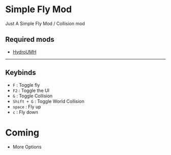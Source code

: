 # Simple Fly Mod
Just A Simple Fly Mod / Collision mod

## Required mods
- [HydroUMH](https://github.com/RHlNO/HydroneerModding/raw/main/Release%20Mods/501-HydroUMH_P.pak)
-----------
## Keybinds
- `F` : Toggle fly
- `F2` : Toggle the UI
- `G` : Toggle Collision
- `Shift + G` : Toggle World Collision
- `space` : Fly up
- `c` : Fly down

# Coming
- More Options